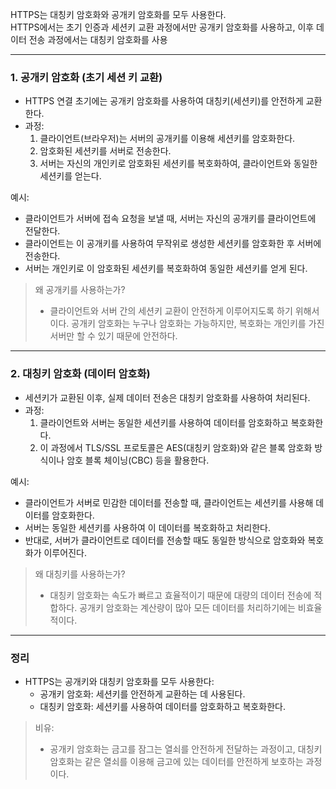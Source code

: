 HTTPS는 대칭키 암호화와 공개키 암호화를 모두 사용한다.     
HTTPS에서는 초기 인증과 세션키 교환 과정에서만 공개키 암호화를 사용하고, 이후 데이터 전송 과정에서는 대칭키 암호화를 사용

---

### 1. 공개키 암호화 (초기 세션 키 교환)

- HTTPS 연결 초기에는 공개키 암호화를 사용하여 대칭키(세션키)를 안전하게 교환한다.
- 과정:
  1. 클라이언트(브라우저)는 서버의 공개키를 이용해 세션키를 암호화한다.
  2. 암호화된 세션키를 서버로 전송한다.
  3. 서버는 자신의 개인키로 암호화된 세션키를 복호화하여, 클라이언트와 동일한 세션키를 얻는다.

예시:
- 클라이언트가 서버에 접속 요청을 보낼 때, 서버는 자신의 공개키를 클라이언트에 전달한다.
- 클라이언트는 이 공개키를 사용하여 무작위로 생성한 세션키를 암호화한 후 서버에 전송한다.
- 서버는 개인키로 이 암호화된 세션키를 복호화하여 동일한 세션키를 얻게 된다.

> 왜 공개키를 사용하는가?
> - 클라이언트와 서버 간의 세션키 교환이 안전하게 이루어지도록 하기 위해서이다. 공개키 암호화는 누구나 암호화는 가능하지만, 복호화는 개인키를 가진 서버만 할 수 있기 때문에 안전하다.

---

### 2. 대칭키 암호화 (데이터 암호화)

- 세션키가 교환된 이후, 실제 데이터 전송은 대칭키 암호화를 사용하여 처리된다.
- 과정:
  1. 클라이언트와 서버는 동일한 세션키를 사용하여 데이터를 암호화하고 복호화한다.
  2. 이 과정에서 TLS/SSL 프로토콜은 AES(대칭키 암호화)와 같은 블록 암호화 방식이나 암호 블록 체이닝(CBC) 등을 활용한다.

예시:
- 클라이언트가 서버로 민감한 데이터를 전송할 때, 클라이언트는 세션키를 사용해 데이터를 암호화한다.
- 서버는 동일한 세션키를 사용하여 이 데이터를 복호화하고 처리한다.
- 반대로, 서버가 클라이언트로 데이터를 전송할 때도 동일한 방식으로 암호화와 복호화가 이루어진다.

> 왜 대칭키를 사용하는가?
> - 대칭키 암호화는 속도가 빠르고 효율적이기 때문에 대량의 데이터 전송에 적합하다. 공개키 암호화는 계산량이 많아 모든 데이터를 처리하기에는 비효율적이다.

---

### 정리

- HTTPS는 공개키와 대칭키 암호화를 모두 사용한다:
  - 공개키 암호화: 세션키를 안전하게 교환하는 데 사용된다.
  - 대칭키 암호화: 세션키를 사용하여 데이터를 암호화하고 복호화한다.

> 비유:
> - 공개키 암호화는 금고를 잠그는 열쇠를 안전하게 전달하는 과정이고, 대칭키 암호화는 같은 열쇠를 이용해 금고에 있는 데이터를 안전하게 보호하는 과정이다.

